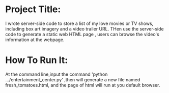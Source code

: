 <h1>Project Title:</h1>
	I wrote server-side code to store a list of my love movies or TV shows,
	including box art imagery and a video trailer URL.
	THen use the server-side code to generate a static web HTML page ,
	users can browse the video's information at the webpage.


<h1>How To Run It:</h1>
	At the command line,input the command 'python .../entertainment_center.py'
	,then will generate a new file named   fresh_tomatoes.html, and the page of html 
	will run at you default browser.
